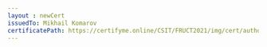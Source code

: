 ```yaml
--- 
layout : newCert 
issuedTo: Mikhail Komarov 
certificatePath: https://certifyme.online/CSIT/FRUCT2021/img/cert/author/MikhailKomarov_b0399.png
--- 
```

